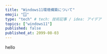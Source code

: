 ```yaml
---
title: "Windows11環境構築について"
emoji: "🪟"
type: "tech" # tech: 技術記事 / idea: アイデア
topics: ["windows11"]
published: false
published_at: 2099-08-03
---
```


hello
